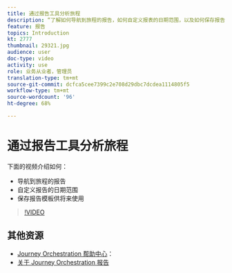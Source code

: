```yaml
---
title: 通过报告工具分析旅程
description: “了解如何导航到旅程的报告，如何自定义报表的日期范围，以及如何保存报告模板供将来使用。”
feature: 报告
topics: Introduction
kt: 2777
thumbnail: 29321.jpg
audience: user
doc-type: video
activity: use
role: 业务从业者，管理员
translation-type: tm+mt
source-git-commit: dcfca5cee7399c2e708d29dbc7dcdea1114805f5
workflow-type: tm+mt
source-wordcount: '96'
ht-degree: 68%

---
```



# 通过报告工具分析旅程

下面的视频介绍如何：

* 导航到旅程的报告
* 自定义报告的日期范围
* 保存报告模板供将来使用

>[!VIDEO](https://video.tv.adobe.com/v/29321?quality=12)

## 其他资源

* [Journey Orchestration 帮助中心](https://docs.adobe.com/content/help/zh-Hans/journeys/using/journey-orchestration-home.html)：
* [关于 Journey Orchestration 报告](https://docs.adobe.com/content/help/zh-Hans/journeys/using/journey-reports/about-journey-reports.html)

